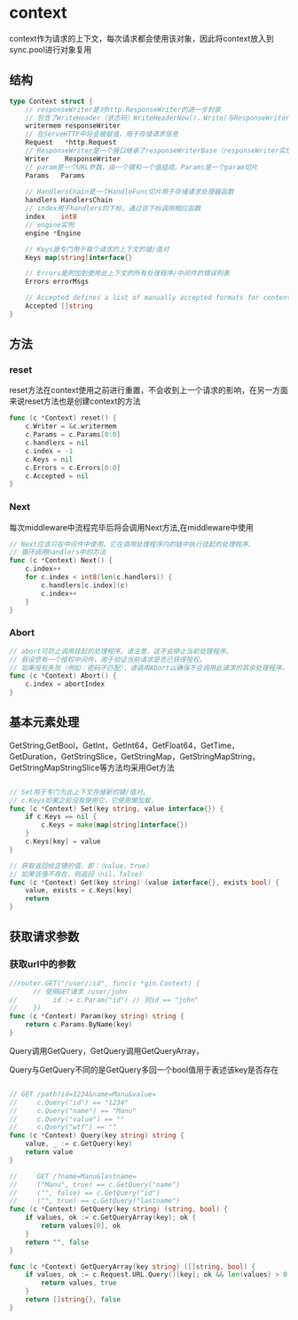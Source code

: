 # context

context作为请求的上下文，每次请求都会使用该对象，因此将context放入到sync.pool进行对象复用

## 结构

```go
type Context struct {
    // responseWriter是对http.ResponseWriter的进一步封装
    // 包含了WriteHeader（状态码）WriteHeaderNow()，Write(与ResponseWriter一样，添加了写入状态码操作)
    writermem responseWriter
    // 在ServeHTTP中将会被赋值，用于存储请求信息
    Request   *http.Request
    // ResponseWriter是一个接口继承了responseWriterBase（responseWriter实现了该接口）
	Writer    ResponseWriter
    // param是一个URL参数，由一个键和一个值组成。Params是一个param切片
    Params   Params
    
    // HandlersChain是一个HandleFunc切片用于存储请求处理器函数
    handlers HandlersChain
    // index用于handlers的下标，通过该下标调用相应函数
    index    int8
    // engine实例
	engine *Engine

	// Keys是专门用于每个请求的上下文的键/值对
	Keys map[string]interface{}

	// Errors是附加到使用此上下文的所有处理程序/中间件的错误列表
	Errors errorMsgs

	// Accepted defines a list of manually accepted formats for content negotiation.
	Accepted []string
}

```

## 方法

### reset

reset方法在context使用之前进行重置，不会收到上一个请求的影响，在另一方面来说reset方法也是创建context的方法
```go
func (c *Context) reset() {
	c.Writer = &c.writermem
	c.Params = c.Params[0:0]
	c.handlers = nil
	c.index = -1
	c.Keys = nil
	c.Errors = c.Errors[0:0]
	c.Accepted = nil
}
```

### Next
每次middleware中流程完毕后将会调用Next方法,在middleware中使用

```go
// Next应该只在中间件中使用。它在调用处理程序内的链中执行挂起的处理程序。
// 循环调用handlers中的方法
func (c *Context) Next() {
	c.index++
	for c.index < int8(len(c.handlers)) {
		c.handlers[c.index](c)
		c.index++
	}
}
```

### Abort
```go
// abort可防止调用挂起的处理程序。请注意，这不会停止当前处理程序。
// 假设您有一个授权中间件，用于验证当前请求是否已获得授权。
// 如果授权失败（例如：密码不匹配），请调用Abort以确保不会调用此请求的其余处理程序。
func (c *Context) Abort() {
	c.index = abortIndex
}
```

## 基本元素处理

GetString,GetBool，GetInt，GetInt64，GetFloat64，GetTime，GetDuration，GetStringSlice，GetStringMap，GetStringMapString，GetStringMapStringSlice等方法均采用Get方法

```go

// Set用于专门为此上下文存储新的键/值对。
// c.Keys如果之前没有使用它，它使用懒加载，
func (c *Context) Set(key string, value interface{}) {
	if c.Keys == nil {
		c.Keys = make(map[string]interface{})
	}
	c.Keys[key] = value
}

// 获取返回给定键的值，即：（value，true）
// 如果该值不存在，则返回（nil，false)
func (c *Context) Get(key string) (value interface{}, exists bool) {
	value, exists = c.Keys[key]
	return
}

```

## 获取请求参数

### 获取url中的参数

```go
//router.GET("/user/:id", func(c *gin.Context) {
      // 使用GET请求 /user/john
//         id := c.Param("id") // 则id == "john"
//    })
func (c *Context) Param(key string) string {
	return c.Params.ByName(key)
}
```

Query调用GetQuery，GetQuery调用GetQueryArray，

Query与GetQuery不同的是GetQuery多回一个bool值用于表述该key是否存在


```go

// GET /path?id=1234&name=Manu&value=
// 	   c.Query("id") == "1234"
// 	   c.Query("name") == "Manu"
// 	   c.Query("value") == ""
// 	   c.Query("wtf") == ""
func (c *Context) Query(key string) string {
	value, _ := c.GetQuery(key)
	return value
}

//     GET /?name=Manu&lastname=
//     ("Manu", true) == c.GetQuery("name")
//     ("", false) == c.GetQuery("id")
//     ("", true) == c.GetQuery("lastname")
func (c *Context) GetQuery(key string) (string, bool) {
	if values, ok := c.GetQueryArray(key); ok {
		return values[0], ok
	}
	return "", false
}

func (c *Context) GetQueryArray(key string) ([]string, bool) {
	if values, ok := c.Request.URL.Query()[key]; ok && len(values) > 0 {
		return values, true
	}
	return []string{}, false
}
```